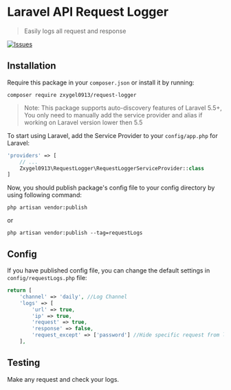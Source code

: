 # Laravel API Request Logger

> Easily logs all request and response

[![Issues](https://img.shields.io/github/issues/zxygel0913/request-logger)](https://github.com/zxygel0913/request-logger)

## Installation

Require this package in your `composer.json` or install it by running:

```
composer require zxygel0913/request-logger
```
> Note: This package supports auto-discovery features of Laravel 5.5+, You only need to manually add the service provider and alias if working on Laravel version lower then 5.5

To start using Laravel, add the Service Provider to your `config/app.php` for Laravel:

```php
'providers' => [
	// ...
	Zxygel0913\RequestLogger\RequestLoggerServiceProvider::class
]
```

Now, you should publish package's config file to your config directory by using following command:

```
php artisan vendor:publish
```
or
```
php artisan vendor:publish --tag=requestLogs
```
## Config

If you have published config file, you can change the default settings in `config/requestLogs.php` file:

```php
return [
    'channel' => 'daily', //Log Channel
    'logs' => [
        'url' => true,
        'ip' => true,
        'request' => true,
        'response' => false,
        'request_except' => ['password'] //Hide specific request from logging
    ],
```
## Testing

Make any request and check your logs. 
